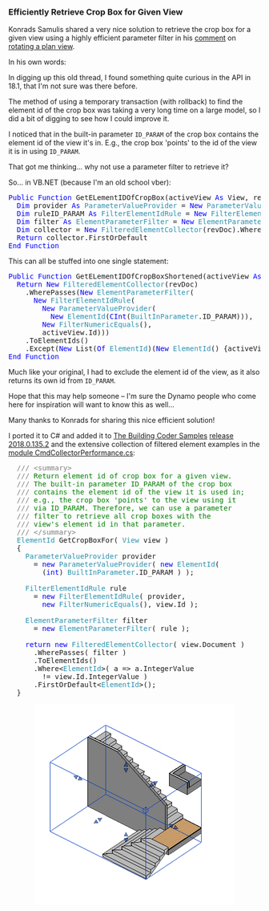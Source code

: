 <head>
<meta http-equiv="Content-Type" content="text/html; charset=utf-8">
<link rel="stylesheet" type="text/css" href="bc.css">
<!--
<script src="run_prettify.js" type="text/javascript"></script>
<script src="https://google-code-prettify.googlecode.com/svn/loader/run_prettify.js" type="text/javascript"></script>
-->
<script src="https://cdn.rawgit.com/google/code-prettify/master/loader/run_prettify.js" type="text/javascript"></script>
</head>

<!---

- get crop box for a given view
  http://thebuildingcoder.typepad.com/blog/2013/09/rotating-a-plan-view.html#comment-3734421721

Efficiently retrieve crop box for given view using #RevitAPI parameter filter @AutodeskRevit #bim #dynamobim @AutodeskForge #ForgeDevCon 

...

--->

### Efficiently Retrieve Crop Box for Given View

Konrads Samulis shared a very nice solution to retrieve the crop box for a given view using a highly efficient parameter filter in
his [comment](http://thebuildingcoder.typepad.com/blog/2013/09/rotating-a-plan-view.html#comment-3734421721)
on [rotating a plan view](http://thebuildingcoder.typepad.com/blog/2013/09/rotating-a-plan-view.html).

In his own words:

In digging up this old thread, I found something quite curious in the API in 18.1, that I'm not sure was there before.

The method of using a temporary transaction (with rollback) to find the element id of the crop box was taking a very long time on a large model, so I did a bit of digging to see how I could improve it.

I noticed that in the built-in parameter `ID_PARAM` of the crop box contains the element id of the view it's in.
E.g., the crop box 'points' to the id of the view it is in using `ID_PARAM`.

That got me thinking... why not use a parameter filter to retrieve it?

So... in VB.NET (because I'm an old school vber):

<pre class="code">
<span style="color:blue;">Public</span>&nbsp;<span style="color:blue;">Function</span>&nbsp;GetELementIDOfCropBox(activeView&nbsp;<span style="color:blue;">As</span>&nbsp;View,&nbsp;revDoc&nbsp;<span style="color:blue;">As</span>&nbsp;<span style="color:#2b91af;">Document</span>)&nbsp;<span style="color:blue;">As</span>&nbsp;<span style="color:#2b91af;">ElementId</span>
&nbsp;&nbsp;<span style="color:blue;">Dim</span>&nbsp;provider&nbsp;<span style="color:blue;">As</span>&nbsp;<span style="color:#2b91af;">ParameterValueProvider</span>&nbsp;=&nbsp;<span style="color:blue;">New</span>&nbsp;<span style="color:#2b91af;">ParameterValueProvider</span>(<span style="color:blue;">New</span>&nbsp;<span style="color:#2b91af;">ElementId</span>(<span style="color:blue;">CInt</span>(<span style="color:#2b91af;">BuiltInParameter</span>.ID_PARAM)))
&nbsp;&nbsp;<span style="color:blue;">Dim</span>&nbsp;ruleID_PARAM&nbsp;<span style="color:blue;">As</span>&nbsp;<span style="color:#2b91af;">FilterElementIdRule</span>&nbsp;=&nbsp;<span style="color:blue;">New</span>&nbsp;<span style="color:#2b91af;">FilterElementIdRule</span>(provider,&nbsp;<span style="color:blue;">New</span>&nbsp;<span style="color:#2b91af;">FilterNumericEquals</span>(),&nbsp;activeView.Id)
&nbsp;&nbsp;<span style="color:blue;">Dim</span>&nbsp;filter&nbsp;<span style="color:blue;">As</span>&nbsp;<span style="color:#2b91af;">ElementParameterFilter</span>&nbsp;=&nbsp;<span style="color:blue;">New</span>&nbsp;<span style="color:#2b91af;">ElementParameterFilter</span>(ruleID_PARAM)
&nbsp;&nbsp;<span style="color:blue;">Dim</span>&nbsp;collector&nbsp;=&nbsp;<span style="color:blue;">New</span>&nbsp;<span style="color:#2b91af;">FilteredElementCollector</span>(revDoc).WherePasses(filter).ToElementIds().Except(<span style="color:blue;">New</span>&nbsp;List(<span style="color:blue;">Of</span>&nbsp;<span style="color:#2b91af;">ElementId</span>)(<span style="color:blue;">New</span>&nbsp;<span style="color:#2b91af;">ElementId</span>()&nbsp;{activeView.Id}))
&nbsp;&nbsp;<span style="color:blue;">Return</span>&nbsp;collector.FirstOrDefault
<span style="color:blue;">End</span>&nbsp;<span style="color:blue;">Function</span>
</pre>

This can all be stuffed into one single statement:

<pre class="code">
<span style="color:blue;">Public</span>&nbsp;<span style="color:blue;">Function</span>&nbsp;GetELementIDOfCropBoxShortened(activeView&nbsp;<span style="color:blue;">As</span>&nbsp;View,&nbsp;revDoc&nbsp;<span style="color:blue;">As</span>&nbsp;<span style="color:#2b91af;">Document</span>)&nbsp;<span style="color:blue;">As</span>&nbsp;<span style="color:#2b91af;">ElementId</span>
&nbsp;&nbsp;<span style="color:blue;">Return</span>&nbsp;<span style="color:blue;">New</span>&nbsp;<span style="color:#2b91af;">FilteredElementCollector</span>(revDoc)
&nbsp;&nbsp;&nbsp;&nbsp;.WherePasses(<span style="color:blue;">New</span>&nbsp;<span style="color:#2b91af;">ElementParameterFilter</span>(
&nbsp;&nbsp;&nbsp;&nbsp;&nbsp;&nbsp;<span style="color:blue;">New</span>&nbsp;<span style="color:#2b91af;">FilterElementIdRule</span>(
&nbsp;&nbsp;&nbsp;&nbsp;&nbsp;&nbsp;&nbsp;&nbsp;<span style="color:blue;">New</span>&nbsp;<span style="color:#2b91af;">ParameterValueProvider</span>(
&nbsp;&nbsp;&nbsp;&nbsp;&nbsp;&nbsp;&nbsp;&nbsp;&nbsp;&nbsp;<span style="color:blue;">New</span>&nbsp;<span style="color:#2b91af;">ElementId</span>(<span style="color:blue;">CInt</span>(<span style="color:#2b91af;">BuiltInParameter</span>.ID_PARAM))),
&nbsp;&nbsp;&nbsp;&nbsp;&nbsp;&nbsp;&nbsp;&nbsp;<span style="color:blue;">New</span>&nbsp;<span style="color:#2b91af;">FilterNumericEquals</span>(),
&nbsp;&nbsp;&nbsp;&nbsp;&nbsp;&nbsp;&nbsp;&nbsp;activeView.Id)))
&nbsp;&nbsp;&nbsp;&nbsp;.ToElementIds()
&nbsp;&nbsp;&nbsp;&nbsp;.Except(<span style="color:blue;">New</span>&nbsp;List(<span style="color:blue;">Of</span>&nbsp;<span style="color:#2b91af;">ElementId</span>)(<span style="color:blue;">New</span>&nbsp;<span style="color:#2b91af;">ElementId</span>()&nbsp;{activeView.Id})).FirstOrDefault
<span style="color:blue;">End</span>&nbsp;<span style="color:blue;">Function</span>
</pre>

Much like your original, I had to exclude the element id of the view, as it also returns its own id from `ID_PARAM`.

Hope that this may help someone &ndash; I'm sure the Dynamo people who come here for inspiration will want to know this as well...

Many thanks to Konrads for sharing this nice efficient solution!

I ported it to C# and added it 
to [The Building Coder Samples](https://github.com/jeremytammik/the_building_coder_samples) 
[release 2018.0.135.2](https://github.com/jeremytammik/the_building_coder_samples/releases/tag/2018.0.135.2) and
the extensive collection of filtered element examples in 
the [module CmdCollectorPerformance.cs](https://github.com/jeremytammik/the_building_coder_samples/blob/master/BuildingCoder/BuildingCoder/CmdCollectorPerformance.cs):

<pre class="code">
  <span style="color:gray;">///</span><span style="color:green;">&nbsp;</span><span style="color:gray;">&lt;</span><span style="color:gray;">summary</span><span style="color:gray;">&gt;</span>
  <span style="color:gray;">///</span><span style="color:green;">&nbsp;Return&nbsp;element&nbsp;id&nbsp;of&nbsp;crop&nbsp;box&nbsp;for&nbsp;a&nbsp;given&nbsp;view.</span>
  <span style="color:gray;">///</span><span style="color:green;">&nbsp;The&nbsp;built-in&nbsp;parameter&nbsp;ID_PARAM&nbsp;of&nbsp;the&nbsp;crop&nbsp;box&nbsp;</span>
  <span style="color:gray;">///</span><span style="color:green;">&nbsp;contains&nbsp;the&nbsp;element&nbsp;id&nbsp;of&nbsp;the&nbsp;view&nbsp;it&nbsp;is&nbsp;used&nbsp;in;</span>
  <span style="color:gray;">///</span><span style="color:green;">&nbsp;e.g.,&nbsp;the&nbsp;crop&nbsp;box&nbsp;&#39;points&#39;&nbsp;to&nbsp;the&nbsp;view&nbsp;using&nbsp;it&nbsp;</span>
  <span style="color:gray;">///</span><span style="color:green;">&nbsp;via&nbsp;ID_PARAM.&nbsp;Therefore,&nbsp;we&nbsp;can&nbsp;use&nbsp;a&nbsp;parameter&nbsp;</span>
  <span style="color:gray;">///</span><span style="color:green;">&nbsp;filter&nbsp;to&nbsp;retrieve&nbsp;all&nbsp;crop&nbsp;boxes&nbsp;with&nbsp;the&nbsp;</span>
  <span style="color:gray;">///</span><span style="color:green;">&nbsp;view&#39;s&nbsp;element&nbsp;id&nbsp;in&nbsp;that&nbsp;parameter.</span>
  <span style="color:gray;">///</span><span style="color:green;">&nbsp;</span><span style="color:gray;">&lt;/</span><span style="color:gray;">summary</span><span style="color:gray;">&gt;</span>
  <span style="color:#2b91af;">ElementId</span>&nbsp;GetCropBoxFor(&nbsp;<span style="color:#2b91af;">View</span>&nbsp;view&nbsp;)
  {
  &nbsp;&nbsp;<span style="color:#2b91af;">ParameterValueProvider</span>&nbsp;provider
  &nbsp;&nbsp;&nbsp;&nbsp;=&nbsp;<span style="color:blue;">new</span>&nbsp;<span style="color:#2b91af;">ParameterValueProvider</span>(&nbsp;<span style="color:blue;">new</span>&nbsp;<span style="color:#2b91af;">ElementId</span>(&nbsp;
  &nbsp;&nbsp;&nbsp;&nbsp;&nbsp;&nbsp;(<span style="color:blue;">int</span>)&nbsp;<span style="color:#2b91af;">BuiltInParameter</span>.ID_PARAM&nbsp;)&nbsp;);
   
  &nbsp;&nbsp;<span style="color:#2b91af;">FilterElementIdRule</span>&nbsp;rule&nbsp;
  &nbsp;&nbsp;&nbsp;&nbsp;=&nbsp;<span style="color:blue;">new</span>&nbsp;<span style="color:#2b91af;">FilterElementIdRule</span>(&nbsp;provider,&nbsp;
  &nbsp;&nbsp;&nbsp;&nbsp;&nbsp;&nbsp;<span style="color:blue;">new</span>&nbsp;<span style="color:#2b91af;">FilterNumericEquals</span>(),&nbsp;view.Id&nbsp;);
   
  &nbsp;&nbsp;<span style="color:#2b91af;">ElementParameterFilter</span>&nbsp;filter
  &nbsp;&nbsp;&nbsp;&nbsp;=&nbsp;<span style="color:blue;">new</span>&nbsp;<span style="color:#2b91af;">ElementParameterFilter</span>(&nbsp;rule&nbsp;);
   
  &nbsp;&nbsp;<span style="color:blue;">return</span>&nbsp;<span style="color:blue;">new</span>&nbsp;<span style="color:#2b91af;">FilteredElementCollector</span>(&nbsp;view.Document&nbsp;)
  &nbsp;&nbsp;&nbsp;&nbsp;.WherePasses(&nbsp;filter&nbsp;)
  &nbsp;&nbsp;&nbsp;&nbsp;.ToElementIds()
  &nbsp;&nbsp;&nbsp;&nbsp;.Where&lt;<span style="color:#2b91af;">ElementId</span>&gt;(&nbsp;a&nbsp;=&gt;&nbsp;a.IntegerValue&nbsp;
  &nbsp;&nbsp;&nbsp;&nbsp;&nbsp;&nbsp;!=&nbsp;view.Id.IntegerValue&nbsp;)
  &nbsp;&nbsp;&nbsp;&nbsp;.FirstOrDefault&lt;<span style="color:#2b91af;">ElementId</span>&gt;();
  }
</pre>

<center>
<img src="img/3d_view_section_box.png" alt="3D view section box" width="400"/>
</center>

